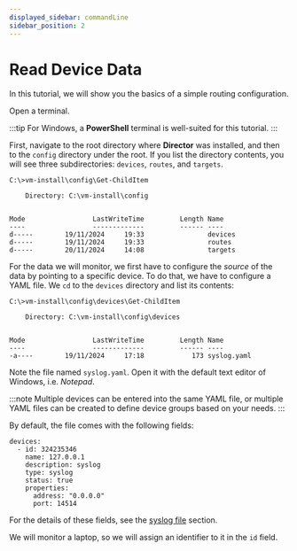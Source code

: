 ```yaml
---
displayed_sidebar: commandLine
sidebar_position: 2
---
```


# Read Device Data

In this tutorial, we will show you the basics of a simple routing configuration.

Open a terminal.

:::tip
For Windows, a **PowerShell** terminal is well-suited for this tutorial.
:::


First, navigate to the root directory where **Director** was installed, and then to the `config` directory under the root. If you list the directory contents, you will see three subdirectories: `devices`, `routes`, and `targets`.

```CLI
C:\>vm-install\config\Get-ChildItem

    Directory: C:\vm-install\config


Mode                 LastWriteTime         Length Name
----                 -------------         ------ ----
d-----        19/11/2024     19:33                devices
d-----        19/11/2024     19:33                routes
d-----        20/11/2024     14:08                targets
```

For the data we will monitor, we first have to configure the _source_ of the data by pointing to a specific device. To do that, we have to configure a YAML file. We `cd` to the `devices` directory and list its contents:

```CLI
C:\>vm-install\config\devices\Get-ChildItem

    Directory: C:\vm-install\config\devices


Mode                 LastWriteTime         Length Name
----                 -------------         ------ ----
-a----        19/11/2024     17:18            173 syslog.yaml
```

Note the file named `syslog.yaml`. Open it with the default text editor of Windows, i.e. _Notepad_.

:::note
Multiple devices can be entered into the same YAML file, or multiple YAML files can be created to define device groups based on your needs.
:::

By default, the file comes with the following fields:

```Text
devices:
  - id: 324235346
    name: 127.0.0.1
    description: syslog
    type: syslog
    status: true
    properties:
      address: "0.0.0.0"
      port: 14514
```

For the details of these fields, see the [syslog file](../../docu/charts/syslog-file.md) section.

We will monitor a laptop, so we will assign an identifier to it in the `id` field.
